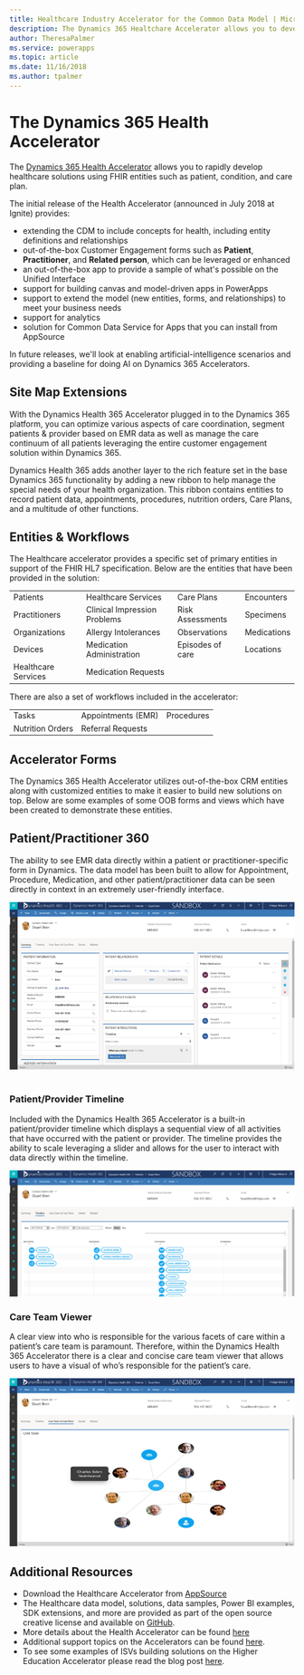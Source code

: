 ```yaml
---
title: Healthcare Industry Accelerator for the Common Data Model | Microsoft Docs
description: The Dynamics 365 Healtchare Accelerator allows you to develop Healthcare solutions with extensions to the Common Data Model and out of box forms and views.
author: TheresaPalmer
ms.service: powerapps
ms.topic: article
ms.date: 11/16/2018
ms.author: tpalmer
---
```


# The Dynamics 365 Health Accelerator

The [Dynamics 365 Health Accelerator](https://appsource.microsoft.com/product/dynamics-365/msemr.healthcarecommondatamodel?tab=Overview) allows you to rapidly develop healthcare solutions using FHIR entities such as patient, condition, and care plan. 

The initial release of the Health Accelerator (announced in July 2018 at Ignite) provides:
-	extending the CDM to include concepts for health, including entity definitions and relationships
-	out-of-the-box Customer Engagement forms such as **Patient**, **Practitioner**, and **Related person**, which can be leveraged or enhanced
-	an out-of-the-box app to provide a sample of what's possible on the Unified Interface
-	support for building canvas and model-driven apps in PowerApps
-	support to extend the model (new entities, forms, and relationships) to meet your business needs
-	support for analytics
-	solution for Common Data Service for Apps that you can install from AppSource

In future releases, we'll look at enabling artificial-intelligence scenarios and providing a baseline for doing AI on Dynamics 365 Accelerators.

## Site Map Extensions 
With the Dynamics Health 365 Accelerator plugged in to the Dynamics 365 platform, you can optimize various aspects of care coordination, segment patients & provider based on EMR data as well as manage the care continuum of all patients leveraging the entire customer engagement solution within Dynamics 365. 

Dynamics Health 365 adds another layer to the rich feature set in the base Dynamics 365 functionality by adding a new ribbon to help manage the special needs of your health organization. This ribbon contains entities to record patient data, appointments, procedures, nutrition orders, Care Plans, and a multitude of other functions. 
              
## Entities & Workflows
The Healthcare accelerator provides a specific set of primary entities in support of the FHIR HL7 specification. Below are the entities that have been provided in the solution:

| | | | |
| ------- | -----------------|------------------| ------------|
| Patients | Healthcare Services | Care Plans | Encounters |
|Practitioners | Clinical Impression Problems | Risk Assessments |Specimens|
|Organizations | Allergy Intolerances | Observations |Medications |
|Devices | Medication Administration | Episodes of care |Locations |
| Healthcare Services | Medication Requests | | |


There are also a set of workflows included in the accelerator:

| | | | 
| ------- | -----------------|------------------| 
|Tasks |	Appointments (EMR) |	Procedures|
|Nutrition Orders |	Referral Requests 	|

## Accelerator Forms 
The Dynamics 365 Health Accelerator utilizes out-of-the-box CRM entities along with customized entities to make it easier to build new solutions on top. Below are some examples of some OOB forms and views which have been created to demonstrate these entities. 

## Patient/Practitioner 360 

The ability to see EMR data directly within a patient or practitioner-specific form in Dynamics. The data model has been built to allow for Appointment, Procedure, Medication, and other patient/practitioner data can be seen directly in context in an extremely user-friendly interface. 

![Patient Practitioner 360 ](media/health-patientpractitioner.png)
                                             
### Patient/Provider Timeline 
Included with the Dynamics Health 365 Accelerator is a built-in patient/provider timeline which displays a sequential view of all activities that have occurred with the patient or provider. The timeline provides the ability to scale leveraging a slider and allows for the user to interact with data directly within the timeline.     

![Patient Provider Timeline](media/health-timeline.png)
 
 
### Care Team Viewer 
A clear view into who is responsible for the various facets of care within a patient’s care team is paramount. Therefore, within the Dynamics Health 365 Accelerator there is a clear and concise care team viewer that allows users to have a visual of who’s responsible for the patient’s care.  

![Care Team Viewer ](media/health-careteam.png)
 
## Additional Resources
- Download the Healthcare Accelerator from [AppSource](https://appsource.microsoft.com/product/dynamics-365/msemr.healthcarecommondatamodel?tab=Overview) 
- The Healthcare data model, solutions, data samples, Power BI examples, SDK extensions, and more are provided as part of the open source creative license and available on [GitHub](https://github.com/Microsoft/Dynamics-365-Industry-Accelerators/tree/master/health). 
- More details about the Health Accelerator can be found [here](https://community.dynamics.com/365/b/healthaccelerator/archive/2018/07/19/dynamics-365-health-accelerator-solution-first-look)
- Additional support topics on the Accelerators can be found [here](https://community.dynamics.com/365/b/dynamics365isvsuccess/archive/2018/08/01/dynamics-365-brings-industry-focus-through-the-microsoft-power-platform-and-solution-accelerators).
- To see some examples of ISVs building solutions on the Higher Education Accelerator please read the blog post [here](https://community.dynamics.com/365/b/dynamics365isvsuccess/archive/2018/10/30/early-isvs-building-on-the-new-higher-education-accelerator-and-the-microsoft-power-platform).
